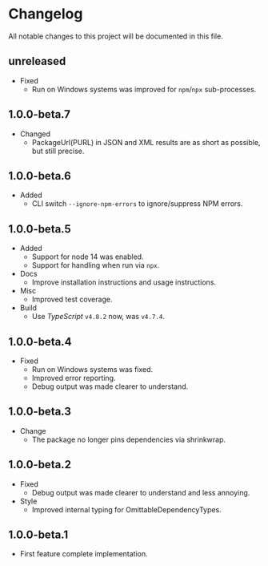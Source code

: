 # Changelog

All notable changes to this project will be documented in this file.

## unreleased

* Fixed
  * Run on Windows systems was improved for `npm`/`npx` sub-processes.

## 1.0.0-beta.7

* Changed
  * PackageUrl(PURL) in JSON and XML results are as short as possible, but still precise. 

## 1.0.0-beta.6

* Added
  * CLI switch `--ignore-npm-errors` to ignore/suppress NPM errors.

## 1.0.0-beta.5

* Added
  * Support for node 14 was enabled.
  * Support for handling when run via `npx`.
* Docs
  * Improve installation instructions and usage instructions.
* Misc
  * Improved test coverage.
* Build
  * Use _TypeScript_ `v4.8.2` now, was `v4.7.4`.

## 1.0.0-beta.4

* Fixed
  * Run on Windows systems was fixed.
  * Improved error reporting.
  * Debug output was made clearer to understand.

## 1.0.0-beta.3

* Change
  * The package no longer pins dependencies via shrinkwrap.

## 1.0.0-beta.2

* Fixed
  * Debug output was made clearer to understand and less annoying.
* Style
  * Improved internal typing for OmittableDependencyTypes.

## 1.0.0-beta.1

* First feature complete implementation.
